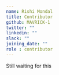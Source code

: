 ```yaml
---
name: Rishi Mondal
title: Contributor
github: MAVRICK-1
twitter: ""
linkedin: ""
slack: ""
joining_date: ""
role : contributor
---
```


Still waiting for this
